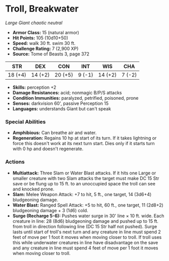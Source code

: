 # Troll, Breakwater

*Large* *Giant* *chaotic neutral*

- **Armor Class:** 15 (natural armor)
- **Hit Points:** 105 (10d10+50)
- **Speed:** walk 30 ft. swim 30 ft.
- **Challenge Rating:** 7 (2,900 XP)
- **Source:** Tome of Beasts 3, page 372

| STR | DEX | CON | INT | WIS | CHA |
| --- | --- | --- | --- | --- | --- |
| 18 (+4) | 14 (+2) | 20 (+5) | 9 (-1) | 14 (+2) | 7 (-2) |

- **Skills:** perception +2
- **Damage Resistances:** acid; nonmagic B/P/S attacks
- **Condition Immunities:** paralyzed, petrified, poisoned, prone
- **Senses:** darkvision 60', passive Perception 15
- **Languages:** understands Giant but can't speak

### Special Abilities

- **Amphibious:** Can breathe air and water.
- **Regeneration:** Regains 10 hp at start of its turn. If it takes lightning or force this doesn't work at its next turn start. Dies only if it starts turn with 0 hp and doesn't regenerate.

### Actions

- **Multiattack:** Three Slam or Water Blast attacks. If it hits one Large or smaller creature with two Slam attacks the target must make DC 15 Str save or be flung up to 15 ft. to an unoccupied space the troll can see and knocked prone.
- **Slam:** Melee Weapon Attack: +7 to hit, 5 ft., one target, 14 (3d6+4) bludgeoning damage.
- **Water Blast:** Ranged Spell Attack: +5 to hit, 60 ft., one target, 11 (2d8+2) bludgeoning damage + 3 (1d6) cold. 
- **Surge (Recharge 5-6):** Pushes water surge in 30' line × 10 ft. wide. Each creature in line: 28 (8d6) bludgeoning damage and pushed up to 15 ft. from troll in direction following line (DC 15 Str half not pushed). Surge lasts until start of troll's next turn and any creature in line must spend 2 feet of move per 1 foot it moves when moving closer to troll. If troll uses this while underwater creatures in line have disadvantage on the save and any creature in line must spend 4 feet of move per 1 foot it moves when moving closer to troll.


